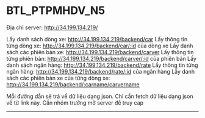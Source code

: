 # BTL_PTPMHDV_N5

Địa chỉ server: http://34.199.134.219/

Lấy danh sách dòng xe: http://34.199.134.219/backend/car
Lấy thông tin từng dòng xe: http://34.199.134.219/backend/car/:id của dòng xe
Lấy danh sách các phiên bản xe: http://34.199.134.219/backend/carver
Lấy thông tin từng phiên bản: http://34.199.134.219/backend/carver/:id của phiên bản
Lấy danh sách ngân hàng: http://34.199.134.219/backend/rate
Lấy thông tin từng ngân hàng: http://34.199.134.219/backend/rate/:id của ngân hàng
Lấy danh sách các phiên bản xe của từng dòng xe: http://34.199.134.219/backend/:carname/carvername

Mỗi đường dẫn sẽ trả về dữ liệu dạng json. Chỉ cần fetch dữ liệu dạng json về từ link này.
Cần nhóm trưởng mở server để truy cap
______________________________
